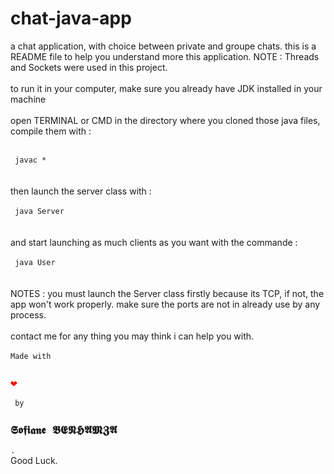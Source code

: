 # chat-java-app
a chat application, with choice between private and groupe chats.
this is a README file to help you understand more this application.
NOTE : Threads and Sockets were used in this project.
<br><br>
to run it in your computer, make sure you already have JDK installed in your machine
<br><br>
open TERMINAL or CMD in the directory where you cloned those java files, compile them with :
<br><br>
<div><code> javac * </code></div>
<br><br>
then launch the server class with : 
<br><br>
<div><code> java Server </code></div>
<br><br>
and start launching as much clients as you want with the commande :
<br><br>
<div><code> java User </code></div>
<br><br>
NOTES : 
you must launch the Server  class firstly because its TCP, if not, the app won't work properly.
make sure the ports are not in already use by any process.
<br><br>
contact me for any thing you may think i can help you with.
<br><br>
<code styte="background-color:black;" >Made with <h2 style="color:red;">❤️</h2> by <h2>𝕾𝖔𝖋𝖎𝖆𝖓𝖊 𝕭𝕰𝕹𝕳𝕬𝕸𝖅𝕬</h2>.</code>
<br>
  Good Luck.
